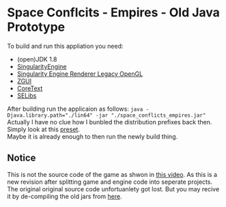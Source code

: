 # Space Conflcits - Empires - Old Java Prototype
To build and run this appliation you need:

- (open)JDK 1.8
- [SingularityEngine](https://github.com/Z-Ray-Entertainment/SingularityEngine)
- [Singularity Engine Renderer Legacy OpenGL](https://github.com/Z-Ray-Entertainment/se-render-legacy-opengl)
- [ZGUI](https://github.com/Z-Ray-Entertainment/ZGUI)
- [CoreText](https://github.com/Z-Ray-Entertainment/CoreText)
- [SELibs](https://github.com/Z-Ray-Entertainment/SELibs)

After building run the applicaion as follows: `java -Djava.library.path="./lin64" -jar "./space_conflicts_empires.jar"`  
Actually I have no clue how I bunbled the distribution prefixes back then. Simply look at this [preset](https://github.com/Z-Ray-Entertainment/SingularityEngine/tree/master/data/prefix).  
Maybe it is already enough to then run the newly build thing.

## Notice
This is not the source code of the game as shwon in [this video](https://www.youtube.com/watch?v=4pYG6aQe1v4). As this is a new revision after splitting game and engine code into seperate projects.  
The original original source code unfortuanlety got lost. But you may recive it by de-compiling the old jars from [here](404).
